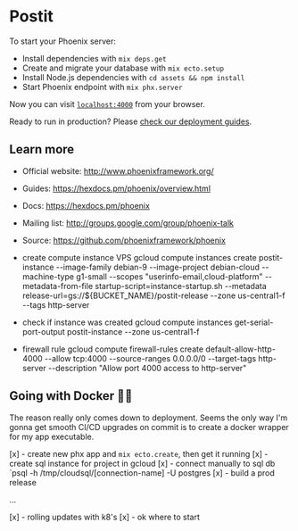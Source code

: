 # Postit

To start your Phoenix server:

- Install dependencies with `mix deps.get`
- Create and migrate your database with `mix ecto.setup`
- Install Node.js dependencies with `cd assets && npm install`
- Start Phoenix endpoint with `mix phx.server`

Now you can visit [`localhost:4000`](http://localhost:4000) from your browser.

Ready to run in production? Please [check our deployment guides](https://hexdocs.pm/phoenix/deployment.html).

## Learn more

- Official website: http://www.phoenixframework.org/
- Guides: https://hexdocs.pm/phoenix/overview.html
- Docs: https://hexdocs.pm/phoenix
- Mailing list: http://groups.google.com/group/phoenix-talk
- Source: https://github.com/phoenixframework/phoenix

- create compute instance VPS
  gcloud compute instances create postit-instance --image-family debian-9 --image-project debian-cloud --machine-type g1-small --scopes "userinfo-email,cloud-platform" --metadata-from-file startup-script=instance-startup.sh --metadata release-url=gs://\${BUCKET_NAME}/postit-release --zone us-central1-f --tags http-server

- check if instance was created
  gcloud compute instances get-serial-port-output postit-instance --zone us-central1-f

- firewall rule
  gcloud compute firewall-rules create default-allow-http-4000 --allow tcp:4000 --source-ranges 0.0.0.0/0 --target-tags http-server --description "Allow port 4000 access to http-server"

## Going with Docker 🤷‍♀️

The reason really only comes down to deployment. Seems the only way I'm gonna get smooth CI/CD upgrades on commit is to create a docker wrapper for my app executable.

[x] - create new phx app and `mix ecto.create`, then get it running
[x] - create sql instance for project in gcloud
[x] - connect manually to sql db `psql -h /tmp/cloudsql/[connection-name] -U postgres
[x] - build a prod release

...

[x] - rolling updates with k8's
[x] - ok where to start
